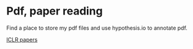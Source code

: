 # Pdf, paper reading

Find a place to store my pdf files and use hypothesis.io to annotate pdf.

[ICLR papers](https://zhuanlan.zhihu.com/p/25129666?from=groupmessage&isappinstalled=0)